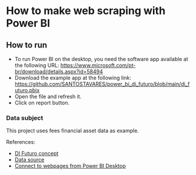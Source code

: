 # How to make web scraping with Power BI

## How to run
- To run Power BI on the desktop, you need the software app available at the following URL:
  https://www.microsoft.com/pt-br/download/details.aspx?id=58494
- Download the example app at the following link:
  https://github.com/SANTOSTAVARES/power_bi_di_futuro/blob/main/di_futuro.pbix
- Open the file and refresh it.
- Click on report button.

### Data subject
This project uses fees financial asset data as example.

References:
* [DI Futuro concept](https://www.b3.com.br/pt_br/produtos-e-servicos/negociacao/juros/futuro-de-taxa-media-de-depositos-interfinanceiros-de-um-dia.htm)
* [Data source](https://www.infomoney.com.br/ferramentas/juros-futuros-di/)
* [Connect to webpages from Power BI Desktop](https://learn.microsoft.com/vi-vn/power-bi/connect-data/desktop-connect-to-web)
